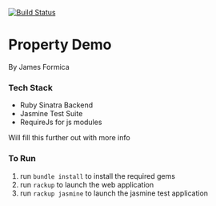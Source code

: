 [![Build Status](https://travis-ci.org/jamesformica/property-demo.svg?branch=master)](https://travis-ci.org/jamesformica/property-demo)

# Property Demo
By James Formica

### Tech Stack
- Ruby Sinatra Backend
- Jasmine Test Suite
- RequireJs for js modules

Will fill this further out with more info

### To Run
1. run `bundle install` to install the required gems
2. run `rackup` to launch the web application
3. run `rackup jasmine` to launch the jasmine test application